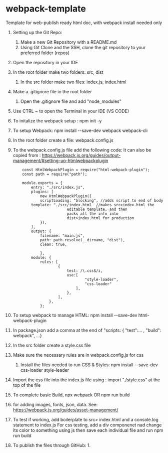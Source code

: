 # webpack-template

Template for web-publish ready html doc, with webpack install needed only

1.  Setting up the Git Repo:

    1. Make a new Git Repository with a README.md
    2. Using Git Clone and the SSH, clone the git repository to your preferred
       folder (repos)

2.  Open the repository in your IDE
3.  In the root folder make two folders: src, dist

    1. In the src folder make two files: index.js, index.html

4.  Make a .gitignore file in the root folder
    1. Open the .gitignore file and add "node_modules"
5.  Use CTRL ~ to open the Terminal in your IDE (VS CODE)

6.  To initalize the webpack setup : npm init -y
7.  To setup Webpack: npm install --save-dev webpack webpack-cli
8.  In the root folder create a file: webpack.config.js
9.  To the webpack.config.js file add the following code: It can also be copied
    from :
    https://webpack.js.org/guides/output-management/#setting-up-htmlwebpackplugin

        	const HtmlWebpackPlugin = require("html-webpack-plugin");
        	const path = require("path");

        	module.exports = {
        		entry: "./src/index.js",
        		plugins: [
            		new HtmlWebpackPlugin({
            		scriptLoading: "blocking", //adds script to end of body
        		template: "./src/index.html  //makes src>index.html the
        						editable template, and then
        						packs all the info into
        						dist>index.html for production
            		}),
        		],
        		output: {
            		filename: "main.js",
            		path: path.resolve(__dirname, "dist"),
            		clean: true,

                    },
                module: {
                    rules: [
                            {
                                test: /\.css$/i,
                                use:[
                                        "style-loader",
                                        "css-loader"
                                    ],
                                },
                            ],
                        },
                    };

11. To setup webpack to manage HTML: npm install --save-dev html-webpack-plugin
12. In package.json add a comma at the end of "scripts: { "test":... , "build":
    webpack", ...}
13. In the src folder create a style.css file
14. Make sure the necessary rules are in webpack.config.js for css
    1. Install the files needed to run CSS & Styles: npm install --save-dev
       css-loader style-leader
15. Import the css file into the index.js file using : import "./style.css" at
    the top of the file
16. To complete basic Build, npx webpack OR npm run build
17. for adding images, fonts, json, data. See:
    https://webpack.js.org/guides/asset-management/

18. To test if working, add boilerplate to src> index.html and a console.log
    statement to index.js For css testing, add a div componenet nad change its
    color to something using js then save each individual file and run npm run
    build

19. To publish the files through GitHub:
    1.
